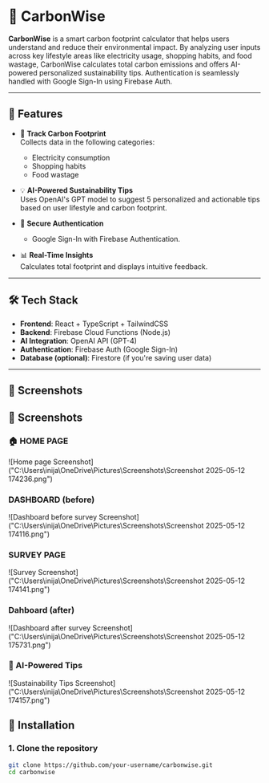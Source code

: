 # 🌱 CarbonWise

**CarbonWise** is a smart carbon footprint calculator that helps users understand and reduce their environmental impact. By analyzing user inputs across key lifestyle areas like electricity usage, shopping habits, and food wastage, CarbonWise calculates total carbon emissions and offers AI-powered personalized sustainability tips. Authentication is seamlessly handled with Google Sign-In using Firebase Auth.

---

## 🚀 Features

- 🔌 **Track Carbon Footprint**  
  Collects data in the following categories:
  - Electricity consumption
  - Shopping habits
  - Food wastage

- 💡 **AI-Powered Sustainability Tips**  
  Uses OpenAI's GPT model to suggest 5 personalized and actionable tips based on user lifestyle and carbon footprint.

- 🔐 **Secure Authentication**  
  - Google Sign-In with Firebase Authentication.

- 📊 **Real-Time Insights**  
  Calculates total footprint and displays intuitive feedback.

---

## 🛠 Tech Stack

- **Frontend**: React + TypeScript + TailwindCSS  
- **Backend**: Firebase Cloud Functions (Node.js)  
- **AI Integration**: OpenAI API (GPT-4)  
- **Authentication**: Firebase Auth (Google Sign-In)    
- **Database (optional)**: Firestore (if you're saving user data)

---
## 📸 Screenshots
## 📸 Screenshots

### 🏠 HOME PAGE
![Home page Screenshot]("C:\Users\inija\OneDrive\Pictures\Screenshots\Screenshot 2025-05-12 174236.png")
### DASHBOARD (before)
![Dashboard before survey Screenshot]("C:\Users\inija\OneDrive\Pictures\Screenshots\Screenshot 2025-05-12 174116.png")
### SURVEY PAGE
![Survey Screenshot]("C:\Users\inija\OneDrive\Pictures\Screenshots\Screenshot 2025-05-12 174141.png")
### Dahboard (after)
![Dashboard after survey Screenshot]("C:\Users\inija\OneDrive\Pictures\Screenshots\Screenshot 2025-05-12 175731.png")
### 🌱 AI-Powered Tips
![Sustainability Tips Screenshot]("C:\Users\inija\OneDrive\Pictures\Screenshots\Screenshot 2025-05-12 174157.png")


## 🔧 Installation

### 1. Clone the repository

```bash
git clone https://github.com/your-username/carbonwise.git
cd carbonwise
